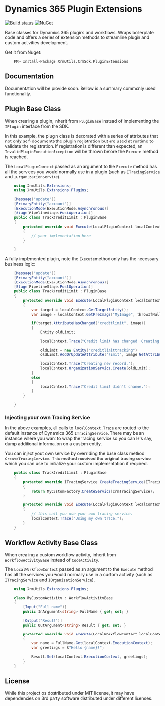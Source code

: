 Dynamics 365 Plugin Extensions
==============================

[![Build status](https://ci.appveyor.com/api/projects/status/2tmf1yi6ioi93n0h?svg=true)](https://ci.appveyor.com/project/emerbrito/xrmutils-pluginextensions)
[![NuGet](https://img.shields.io/nuget/v/XrmUtils.CrmSdk.PluginExtensions.svg)](http://www.nuget.org/packages/XrmUtils.CrmSdk.PluginExtensions)

Base classes for Dynamics 365 plugins and workflows. Wraps boilerplate code and offers a series of extension methods to streamline plugin and custom activities development.

Get it from Nuget:
```
    PM> Install-Package XrmUtils.CrmSdk.PluginExtensions 
```

Documentation
----------------

Documentation will be provide soon.
Bellow is a summary commonly used functionality.

Plugin Base Class
-----------------

When creating a plugin, inherit from `PluginBase` instead of implementing the `IPlugin` interface from the SDK.

In this example, the plugin class is decorated with a series of attributes that not only self-documents the plugin registration but are used at runtime to validate the registration. If registration is different than expected, an `InvalidPluginExecutionException` will be thrown before the `Execute` method is reached.

The `LocalPluginContext` passed as an argument to the `Execute` method has all the services you would normally use in a plugin (such as `ITracingService` and `IOrganizationService`).

```csharp
    using XrmUtils.Extensions;
    using XrmUtils.Extensions.Plugins;

    [Message("update")]
    [PrimaryEntity("account")]    
    [ExecutionMode(ExecutionMode.Asynchronous)]
    [Stage(PipelineStage.PostOperation)]
    public class TrackCreditLimit : PluginBase
    {
        protected override void Execute(LocalPluginContext localContext)
        {
            // your implementation here
        }

    }
```

A fully implemented plugin, note the `Execute`method only has the necessary business logic:

```csharp
    [Message("update")]
    [PrimaryEntity("account")]    
    [ExecutionMode(ExecutionMode.Asynchronous)]
    [Stage(PipelineStage.PostOperation)]
    public class TrackCreditLimit : PluginBase
    {
        protected override void Execute(LocalPluginContext localContext)
        {
            var target = localContext.GetTargetEntity();
            var image = localContext.GetPreImage("MyImage", throwIfNull: true);

            if(target.AttributeHasChanged("creditlimit", image))
            {
                Entity oldLimit;

                localContext.Trace("Credit limit has changed. Creating audit log.");

                oldLimit = new Entity("creditlimittracking");
                oldLimit.AddOrUpdateAttribute("limit", image.GetAttributeValue<Money>("creditlimit"));

                localContext.Trace("Creating new record.");
                localContext.OrganizationService.Create(oldLimit);
            }
            else
            {
                localContext.Trace("Credit limit didn't change.");
            }
        }

    }
```


### Injecting your own Tracing Service

In the above examples, all calls to `localContext.Trace` are routed to the default instance of Dynamics 365 `ITracingService`.
There may be an instance where you want to wrap the tracing service so you can le's say, dump additional information on a custom entity.

You can inject yout own service by overriding the base class method `CreateTracingService`.
This method received the original tracing service which you can use to initialize your custom implementation if required.

```csharp
    public class TrackCreditLimit : PluginBase
    {
        protected override ITracingService CreateTracingService(ITracingService crmTracingService)
        {
            return MyCustomFactory.CreateService(crmTracingService);
        }

        protected override void Execute(LocalPluginContext localContext)
        {
            // this call you use your own tracing service.
            localContext.Trace("Using my own trace.");
        }
    }
```

Workflow Activity Base Class
----------------------------

When creating a custom workflow activity, inherit from `WorkflowActivityBase` instead of `CodeActivity`.

The `LocalWorkflowContext` passed as an argument to the `Execute` method has all the services you would normally use in a custom activity (such as `ITracingService` and `IOrganizationService`).

```csharp
    using XrmUtils.Extensions.Plugins;

    class MyCustomActivity : WorkflowActivityBase
    {
        [Input("Full name")]
        public InArgument<string> FullName { get; set; }

        [Output("Result")]
        public OutArgument<string> Result { get; set; }

        protected override void Execute(LocalWorkflowContext localContext)
        {
            var name = FullName.Get(localContext.ExecutionContext);
            var greetings = $"Hello {name}!";

            Result.Set(localContext.ExecutionContext, greetings);
        }
    }
```

License
--------
While this project os dostributed under MIT license, it may have dependencies on 3rd party software distributed under different licenses.

